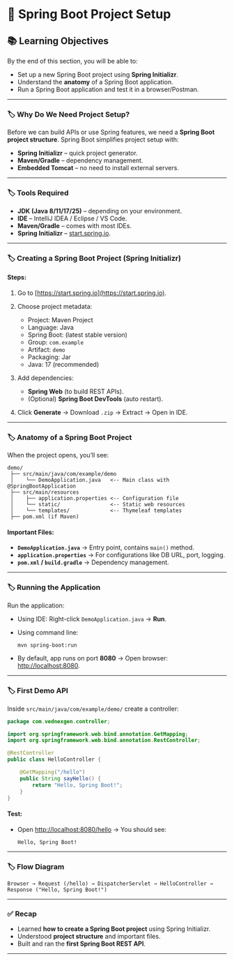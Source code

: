 # 🚀 Spring Boot Project Setup

## 📚 Learning Objectives

By the end of this section, you will be able to:

* Set up a new Spring Boot project using **Spring Initializr**.
* Understand the **anatomy** of a Spring Boot application.
* Run a Spring Boot application and test it in a browser/Postman.

---

### 🏷️ Why Do We Need Project Setup?

Before we can build APIs or use Spring features, we need a **Spring Boot project structure**.
Spring Boot simplifies project setup with:

* **Spring Initializr** – quick project generator.
* **Maven/Gradle** – dependency management.
* **Embedded Tomcat** – no need to install external servers.

---

### 🏷️ Tools Required

* **JDK (Java 8/11/17/25)** – depending on your environment.
* **IDE** – IntelliJ IDEA / Eclipse / VS Code.
* **Maven/Gradle** – comes with most IDEs.
* **Spring Initializr** – [start.spring.io](https://start.spring.io).

---

### 🏷️ Creating a Spring Boot Project (Spring Initializr)

#### Steps:

1. Go to [https://start.spring.io](https://start.spring.io).
2. Choose project metadata:

    * Project: Maven Project
    * Language: Java
    * Spring Boot: (latest stable version)
    * Group: `com.example`
    * Artifact: `demo`
    * Packaging: Jar
    * Java: 17 (recommended)
3. Add dependencies:

    * **Spring Web** (to build REST APIs).
    * (Optional) **Spring Boot DevTools** (auto restart).
4. Click **Generate** → Download `.zip` → Extract → Open in IDE.

---

### 🏷️ Anatomy of a Spring Boot Project

When the project opens, you’ll see:

```
demo/
 ├── src/main/java/com/example/demo
 │    └── DemoApplication.java   <-- Main class with @SpringBootApplication
 ├── src/main/resources
 │    ├── application.properties <-- Configuration file
 │    └── static/                <-- Static web resources
 │    └── templates/             <-- Thymeleaf templates
 ├── pom.xml (if Maven)
```

#### Important Files:

* **`DemoApplication.java`** → Entry point, contains `main()` method.
* **`application.properties`** → For configurations like DB URL, port, logging.
* **`pom.xml` / `build.gradle`** → Dependency management.

---

### 🏷️ Running the Application

Run the application:

* Using IDE: Right-click `DemoApplication.java` → **Run**.
* Using command line:

  ```bash
  mvn spring-boot:run
  ```
* By default, app runs on port **8080** → Open browser: [http://localhost:8080](http://localhost:8080).

---

### 🏷️ First Demo API

Inside `src/main/java/com/example/demo/` create a controller:

```java
package com.vednexgen.controller;

import org.springframework.web.bind.annotation.GetMapping;
import org.springframework.web.bind.annotation.RestController;

@RestController
public class HelloController {

    @GetMapping("/hello")
    public String sayHello() {
        return "Hello, Spring Boot!";
    }
}
```

#### Test:

* Open [http://localhost:8080/hello](http://localhost:8080/hello) → You should see:

  ```
  Hello, Spring Boot!
  ```

---

### 🏷️ Flow Diagram

```
Browser → Request (/hello) → DispatcherServlet → HelloController → Response ("Hello, Spring Boot!")
```

---

### ✅ Recap

* Learned **how to create a Spring Boot project** using Spring Initializr.
* Understood **project structure** and important files.
* Built and ran the **first Spring Boot REST API**.

---
